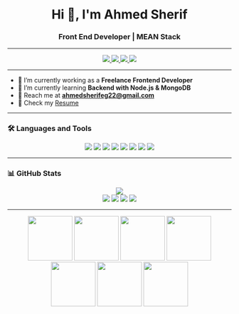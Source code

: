 <h1 align="center">Hi 👋, I'm Ahmed Sherif</h1>
<h3 align="center">Front End Developer | MEAN Stack</h3>

---

<p align="center">
  <a href="https://www.linkedin.com/in/ahmed-sherif-45349b265/">
    <img src="https://img.shields.io/badge/-Ahmed%20Sherif-blue?style=flat-square&logo=Linkedin&logoColor=white" />
  </a>
  <a href="https://www.facebook.com/SheFo72/">
    <img src="https://img.shields.io/badge/Facebook-%231877F2.svg?style=flat-square&logo=facebook&logoColor=white" />
  </a>
  <a href="mailto:ahmedsherifeg22@gmail.com">
    <img src="https://img.shields.io/badge/Gmail-D14836?style=flat-square&logo=gmail&logoColor=white" />
  </a>
  <a href="https://drive.google.com/file/d/1tupFmH2V1a51YewHbSj-ieCQbD9Z2UaZ/view?usp=sharing">
    <img src="https://img.shields.io/badge/Resume-%23FF5722.svg?style=flat-square&logo=adobeacrobatreader&logoColor=white" />
  </a>
</p>

---

- 🔭 I’m currently working as a **Freelance Frontend Developer**
- 🌱 I’m currently learning **Backend with Node.js & MongoDB**
- 💌 Reach me at **ahmedsherifeg22@gmail.com**
- 📄 Check my [Resume](https://drive.google.com/file/d/1tupFmH2V1a51YewHbSj-ieCQbD9Z2UaZ/view?usp=sharing)

---

### 🛠 Languages and Tools

<p align="center">
  <img src="https://img.shields.io/badge/html5-%23E34F26.svg?style=for-the-badge&logo=html5&logoColor=white" />
  <img src="https://img.shields.io/badge/css3-%231572B6.svg?style=for-the-badge&logo=css3&logoColor=white" />
  <img src="https://img.shields.io/badge/javascript-%23F7DF1E.svg?style=for-the-badge&logo=javascript&logoColor=black" />
  <img src="https://img.shields.io/badge/angular-%23DD0031.svg?style=for-the-badge&logo=angular&logoColor=white" />
  <img src="https://img.shields.io/badge/node.js-%23339933.svg?style=for-the-badge&logo=node.js&logoColor=white" />
  <img src="https://img.shields.io/badge/java-%23ED8B00.svg?style=for-the-badge&logo=java&logoColor=white" />
  <img src="https://img.shields.io/badge/python-%233776AB.svg?style=for-the-badge&logo=python&logoColor=white" />
  <img src="https://img.shields.io/badge/mongodb-%2347A248.svg?style=for-the-badge&logo=mongodb&logoColor=white" />
</p>

---

### 📊 GitHub Stats

<p align="center">
  <img src="http://github-profile-summary-cards.vercel.app/api/cards/profile-details?username=shefo72&theme=monokai" />
  <br/>
  <img src="http://github-profile-summary-cards.vercel.app/api/cards/repos-per-language?username=shefo72&theme=monokai" />
  <img src="http://github-profile-summary-cards.vercel.app/api/cards/most-commit-language?username=shefo72&theme=monokai" />
  <img src="http://github-profile-summary-cards.vercel.app/api/cards/stats?username=shefo72&theme=monokai" />
  <img src="http://github-profile-summary-cards.vercel.app/api/cards/productive-time?username=shefo72&theme=monokai&utcOffset=3" />
</p>

---

<p align="center">
  <img src="https://media.giphy.com/media/XAxylRMCdpbEWUAvr8/giphy.gif" width="100"/>
  <img src="https://media3.giphy.com/media/ln7z2eWriiQAllfVcn/200w.webp" width="100">
  <img src="https://i.giphy.com/media/LMt9638dO8dftAjtco/200.webp" width="100">
  <img src="https://media.giphy.com/media/XEDIHHp3i8bVoEdxd7/giphy.gif" width="100">
  <img src="https://media.giphy.com/media/kdFc8fubgS31b8DsVu/giphy.gif" width="100"/>
  <img src="https://i.giphy.com/media/KzJkzjggfGN5Py6nkT/200.webp" width="100">
  <img src="https://i.giphy.com/media/IdyAQJVN2kVPNUrojM/200.webp" width="100">
</p>
